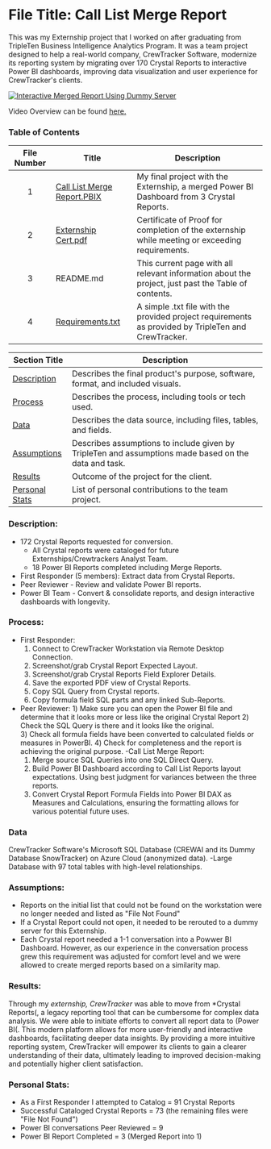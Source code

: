 # File Title: Call List Merge Report

This was my Externship project that I worked on after graduating from TripleTen Business Intelligence Analytics Program. It was a team project designed to help a real-world company, CrewTracker Software, modernize its reporting system by migrating over 170 Crystal Reports to interactive Power BI dashboards, improving data visualization and user experience for CrewTracker's clients.

[<img src="https://github.com/Tiffany-Bergett/Data_projects_TripleTen/blob/main/Images/CrewTracker.png" alt="Interactive Merged Report Using Dummy Server">](https://drive.google.com/file/d/127-o2r_JCsCJwlNCtmzJsxAp8Ti1jIi3/view?usp=drive_link)

Video Overview can be found <a href='https://drive.google.com/file/d/127-o2r_JCsCJwlNCtmzJsxAp8Ti1jIi3/view?usp=drive_link' target=_blank><u>here</u>.</a>

### Table of Contents
| File Number | Title | Description |
| :-----------: | ----------- |----------- |
| 1 | [Call List Merge Report.PBIX](https://github.com/Tiffany-Bergett/Data_projects_TripleTen/blob/main/CrewTracker/Call%20List%20Merge%20Report.pbix) | My final project with the Externship, a merged Power BI Dashboard from 3 Crystal Reports. |
| 2 | [Externship Cert.pdf](https://github.com/Tiffany-Bergett/Data_projects_TripleTen/blob/main/CrewTracker/Externship%20Cert.pdf) | Certificate of Proof for completion of the externship while meeting or exceeding requirements. |
| 3 | README.md | This current page with all relevant information about the project, just past the Table of contents. |
| 4 | [Requirements.txt](https://github.com/Tiffany-Bergett/Data_projects_TripleTen/blob/main/CrewTracker/Requirements.txt) | A simple .txt file with the provided project requirements as provided by TripleTen and CrewTracker. |

| Section Title | Description |
| ----------- |----------- |
| [Description](https://github.com/Tiffany-Bergett/Data_projects_TripleTen/tree/main/CrewTracker#description) | Describes the final product's purpose, software, format, and included visuals. |
| [Process](https://github.com/Tiffany-Bergett/Data_projects_TripleTen/tree/main/CrewTracker#process) | Describes the process, including tools or tech used. |
| [Data](https://github.com/Tiffany-Bergett/Data_projects_TripleTen/tree/main/CrewTracker#data) | Describes the data source, including files, tables, and fields. |
| [Assumptions](https://github.com/Tiffany-Bergett/Data_projects_TripleTen/tree/main/CrewTracker#assumptions) | Describes assumptions to include given by TripleTen and assumptions made based on the data and task. |
| [Results](https://github.com/Tiffany-Bergett/Data_projects_TripleTen/tree/main/CrewTracker#results) | Outcome of the project for the client. |
| [Personal Stats](https://github.com/Tiffany-Bergett/Data_projects_TripleTen/tree/main/CrewTracker#personal-stats) | List of personal contributions to the team project. |

### Description:
- 172 Crystal Reports requested for conversion.
    - All Crystal reports were cataloged for future Externships/Crewtrackers Analyst Team.
    - 18 Power BI Reports completed including Merge Reports.
- First Responder (5 members): Extract data from Crystal Reports.
- Peer Reviewer - Review and validate Power BI reports.
- Power BI Team - Convert & consolidate reports, and design interactive dashboards with longevity.

### Process:
- First Responder:
     1) Connect to CrewTracker Workstation via Remote Desktop Connection.
	2) Screenshot/grab Crystal Report Expected Layout.
	3) Screenshot/grab Crystal Reports Field Explorer Details.
	4) Save the exported PDF view of Crystal Reports.
	5) Copy SQL Query from Crystal reports.
	6) Copy formula field SQL parts and any linked Sub-Reports.
- Peer Reviewer:
     1️) Make sure you can open the Power BI file and determine that it looks more or less like the original Crystal Report
     2️) Check the SQL Query is there and it looks like the original.  
     3️) Check all formula fields have been converted to calculated fields or measures in PowerBI. 
     4️) Check for completeness and the report is achieving the original purpose.
-Call List Merge Report:
     1) Merge source SQL Queries into one SQL Direct Query.
     2) Build Power BI Dashboard according to Call List Reports layout expectations. Using best judgment for variances between the three reports.
     3) Convert Crystal Report Formula Fields into Power BI DAX as Measures and Calculations, ensuring the formatting allows for various potential future uses.

### Data
CrewTracker Software's Microsoft SQL Database (CREWAI and its Dummy Database SnowTracker) on Azure Cloud (anonymized data).
-Large Database with 97 total tables with high-level relationships.

### Assumptions:
- Reports on the initial list that could not be found on the workstation were no longer needed and listed as "File Not Found"
- If a Crystal Report could not open, it needed to be rerouted to a dummy server for this Externship.
- Each Crystal report needed a 1-1 conversation into a Powwer BI Dashboard. However, as our experience in the conversation process grew this requirement was adjusted for comfort level and we were allowed to create merged reports based on a similarity map.

### Results:
Through my *externship, CrewTracker* was able to move from *Crystal Reports(, a legacy reporting tool that can be cumbersome for complex data analysis. We were able to initiate efforts to convert all report data to (Power BI(. This modern platform allows for more user-friendly and interactive dashboards, facilitating deeper data insights. By providing a more intuitive reporting system, CrewTracker will empower its clients to gain a clearer understanding of their data, ultimately leading to improved decision-making and potentially higher client satisfaction.

### Personal Stats:
- As a First Responder I attempted to Catalog = 91 Crystal Reports
- Successful Cataloged Crystal Reports = 73 (the remaining files were "File Not Found")
- Power BI conversations Peer Reviewed = 9
- Power BI Report Completed = 3 (Merged Report into 1)
